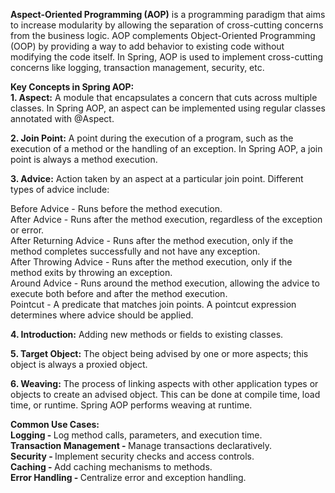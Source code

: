 <b>Aspect-Oriented Programming (AOP)</b> is a programming paradigm that aims to increase modularity by allowing the separation of cross-cutting concerns from the business logic. AOP complements Object-Oriented Programming (OOP) by providing a way to add behavior to existing code without modifying the code itself. In Spring, AOP is used to implement cross-cutting concerns like logging, transaction management, security, etc.

<b>Key Concepts in Spring AOP:</b> <br>
<b>1. Aspect:</b> A module that encapsulates a concern that cuts across multiple classes. In Spring AOP, an aspect can be implemented using regular classes annotated with @Aspect.<br>

<b>2. Join Point:</b> A point during the execution of a program, such as the execution of a method or the handling of an exception. In Spring AOP, a join point is always a method execution.<br>

<b>3. Advice:</b> Action taken by an aspect at a particular join point. Different types of advice include:<br>

Before Advice -  Runs before the method execution. <br>
After Advice -  Runs after the method execution, regardless of the exception or error. <br>
After Returning Advice -  Runs after the method execution, only if the method completes successfully and not have any exception. <br>
After Throwing Advice -  Runs after the method execution, only if the method exits by throwing an exception. <br>
Around Advice -  Runs around the method execution, allowing the advice to execute both before and after the method execution. <br>
Pointcut -  A predicate that matches join points. A pointcut expression determines where advice should be applied. <br>

<b>4. Introduction:</b> Adding new methods or fields to existing classes.<br>

<b>5. Target Object:</b> The object being advised by one or more aspects; this object is always a proxied object.<br>

<b>6. Weaving:</b> The process of linking aspects with other application types or objects to create an advised object. This can be done at compile time, load time, or runtime. Spring AOP performs weaving at runtime.<br>


<b>Common Use Cases:</b><br>
<b>Logging - </b> Log method calls, parameters, and execution time. <br>
<b>Transaction Management - </b> Manage transactions declaratively.<br>
<b>Security - </b> Implement security checks and access controls.<br>
<b>Caching - </b> Add caching mechanisms to methods.<br>
<b>Error Handling - </b> Centralize error and exception handling.<br>
